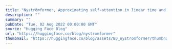 ```yaml
---
title: "Nyströmformer, Approximating self-attention in linear time and memory via the Nyström method"
description: ""
summary: ""
pubDate: "Tue, 02 Aug 2022 00:00:00 GMT"
source: "Hugging Face Blog"
url: "https://huggingface.co/blog/nystromformer"
thumbnail: "https://huggingface.co/blog/assets/86_nystromformer/thumbnail.png"
---
```


